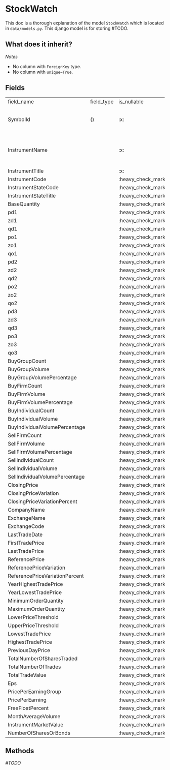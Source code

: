 # StockWatch

This doc is a thorough explanation of the model `StockWatch` which is located in `data/models.py`.
This django model is for storing #TODO.

## What does it inherit?

<include from="repeatable-texts.topic" element-id="django-models.desc"></include>

*Notes* 
- No column with `ForeignKey` type.
- No column with `unique=True`.

## Fields

<table>
    <tr>
        <td>field_name</td>
        <td>field_type</td>
        <td>is_nullable</td>
        <td>description</td>
    </tr>
    <tr>
        <td>SymbolId</td>
        <td><include from="third-party-libraries-links.topic" element-id="django-models.foreign-key"/>
            (<a href="fund-model.md"/>)</td>
        <td>:x:</td>
        <td>The `Fund` which this snapshot belongs to.</td>
    </tr>
    <tr>
        <td>InstrumentName</td>
        <td><include from="third-party-libraries-links.topic" element-id="django-models.char-field"/></td>
        <td>:x:</td>
        <td>All assets of the fund at that point of time.</td>
    </tr>
    <tr>
        <td>InstrumentTitle</td>
        <td><include from="third-party-libraries-links.topic" element-id="django-models.char-field"/></td>
        <td>:x:</td>
        <td>#TODO</td>
    </tr>
    <tr>
        <td>InstrumentCode</td>
        <td><include from="third-party-libraries-links.topic" element-id="django-models.char-field"/></td>
        <td>:heavy_check_mark:</td>
        <td>#TODO</td>
    </tr>
    <tr>
        <td>InstrumentStateCode</td>
        <td><include from="third-party-libraries-links.topic" element-id="django-models.char-field"/></td>
        <td>:heavy_check_mark:</td>
        <td>#TODO</td>
    </tr>
    <tr>
        <td>InstrumentStateTitle</td>
        <td><include from="third-party-libraries-links.topic" element-id="django-models.char-field"/></td>
        <td>:heavy_check_mark:</td>
        <td>#TODO</td>
    </tr>
    <tr>
        <td>BaseQuantity</td>
        <td><include from="third-party-libraries-links.topic" element-id="django-models.big-int-field"/></td>
        <td>:heavy_check_mark:</td>
        <td>#TODO</td>
    </tr>
    <tr>
        <td>pd1</td>
        <td><include from="third-party-libraries-links.topic" element-id="django-models.decimal-field"/></td>
        <td>:heavy_check_mark:</td>
        <td>#TODO</td>
    </tr>
    <tr>
        <td>zd1</td>
        <td><include from="third-party-libraries-links.topic" element-id="django-models.integer-field"/></td>
        <td>:heavy_check_mark:</td>
        <td>#TODO</td>
    </tr>
    <tr>
        <td>qd1</td>
        <td><include from="third-party-libraries-links.topic" element-id="django-models.big-int-field"/></td>
        <td>:heavy_check_mark:</td>
        <td>#TODO</td>
    </tr>
    <tr>
        <td>po1</td>
        <td><include from="third-party-libraries-links.topic" element-id="django-models.decimal-field"/></td>
        <td>:heavy_check_mark:</td>
        <td>#TODO</td>
    </tr>
    <tr>
        <td>zo1</td>
        <td><include from="third-party-libraries-links.topic" element-id="django-models.integer-field"/></td>
        <td>:heavy_check_mark:</td>
        <td>#TODO</td>
    </tr>
    <tr>
        <td>qo1</td>
        <td><include from="third-party-libraries-links.topic" element-id="django-models.big-int-field"/></td>
        <td>:heavy_check_mark:</td>
        <td>#TODO</td>
    </tr>
    <tr>
        <td>pd2</td>
        <td><include from="third-party-libraries-links.topic" element-id="django-models.decimal-field"/></td>
        <td>:heavy_check_mark:</td>
        <td>#TODO</td>
    </tr>
    <tr>
        <td>zd2</td>
        <td><include from="third-party-libraries-links.topic" element-id="django-models.integer-field"/></td>
        <td>:heavy_check_mark:</td>
        <td>#TODO</td>
    </tr>
    <tr>
        <td>qd2</td>
        <td><include from="third-party-libraries-links.topic" element-id="django-models.big-int-field"/></td>
        <td>:heavy_check_mark:</td>
        <td>#TODO</td>
    </tr>
    <tr>
        <td>po2</td>
        <td><include from="third-party-libraries-links.topic" element-id="django-models.decimal-field"/></td>
        <td>:heavy_check_mark:</td>
        <td>#TODO</td>
    </tr>
    <tr>
        <td>zo2</td>
        <td><include from="third-party-libraries-links.topic" element-id="django-models.integer-field"/></td>
        <td>:heavy_check_mark:</td>
        <td>#TODO</td>
    </tr>
    <tr>
        <td>qo2</td>
        <td><include from="third-party-libraries-links.topic" element-id="django-models.big-int-field"/></td>
        <td>:heavy_check_mark:</td>
        <td>#TODO</td>
    </tr>
    <tr>
        <td>pd3</td>
        <td><include from="third-party-libraries-links.topic" element-id="django-models.decimal-field"/></td>
        <td>:heavy_check_mark:</td>
        <td>#TODO</td>
    </tr>
    <tr>
        <td>zd3</td>
        <td><include from="third-party-libraries-links.topic" element-id="django-models.integer-field"/></td>
        <td>:heavy_check_mark:</td>
        <td>#TODO</td>
    </tr>
    <tr>
        <td>qd3</td>
        <td><include from="third-party-libraries-links.topic" element-id="django-models.big-int-field"/></td>
        <td>:heavy_check_mark:</td>
        <td>#TODO</td>
    </tr>
    <tr>
        <td>po3</td>
        <td><include from="third-party-libraries-links.topic" element-id="django-models.decimal-field"/></td>
        <td>:heavy_check_mark:</td>
        <td>#TODO</td>
    </tr>
    <tr>
        <td>zo3</td>
        <td><include from="third-party-libraries-links.topic" element-id="django-models.integer-field"/></td>
        <td>:heavy_check_mark:</td>
        <td>#TODO</td>
    </tr>
    <tr>
        <td>qo3</td>
        <td><include from="third-party-libraries-links.topic" element-id="django-models.big-int-field"/></td>
        <td>:heavy_check_mark:</td>
        <td>#TODO</td>
    </tr>
    <tr>
        <td>BuyGroupCount</td>
        <td><include from="third-party-libraries-links.topic" element-id="django-models.integer-field"/></td>
        <td>:heavy_check_mark:</td>
        <td>#TODO</td>
    </tr>
    <tr>
        <td>BuyGroupVolume</td>
        <td><include from="third-party-libraries-links.topic" element-id="django-models.big-int-field"/></td>
        <td>:heavy_check_mark:</td>
        <td>#TODO</td>
    </tr>
    <tr>
        <td>BuyGroupVolumePercentage</td>
        <td><include from="third-party-libraries-links.topic" element-id="django-models.float-field"/></td>
        <td>:heavy_check_mark:</td>
        <td>#TODO</td>
    </tr>
    <tr>
        <td>BuyFirmCount</td>
        <td><include from="third-party-libraries-links.topic" element-id="django-models.integer-field"/></td>
        <td>:heavy_check_mark:</td>
        <td>#TODO</td>
    </tr>
    <tr>
        <td>BuyFirmVolume</td>
        <td><include from="third-party-libraries-links.topic" element-id="django-models.big-int-field"/></td>
        <td>:heavy_check_mark:</td>
        <td>#TODO</td>
    </tr>
    <tr>
        <td>BuyFirmVolumePercentage</td>
        <td><include from="third-party-libraries-links.topic" element-id="django-models.float-field"/></td>
        <td>:heavy_check_mark:</td>
        <td>#TODO</td>
    </tr>
    <tr>
        <td>BuyIndividualCount</td>
        <td><include from="third-party-libraries-links.topic" element-id="django-models.integer-field"/></td>
        <td>:heavy_check_mark:</td>
        <td>#TODO</td>
    </tr>
    <tr>
        <td>BuyIndividualVolume</td>
        <td><include from="third-party-libraries-links.topic" element-id="django-models.big-int-field"/></td>
        <td>:heavy_check_mark:</td>
        <td>#TODO</td>
    </tr>
    <tr>
        <td>BuyIndividualVolumePercentage</td>
        <td><include from="third-party-libraries-links.topic" element-id="django-models.float-field"/></td>
        <td>:heavy_check_mark:</td>
        <td>#TODO</td>
    </tr>
    <tr>
        <td>SellFirmCount</td>
        <td><include from="third-party-libraries-links.topic" element-id="django-models.integer-field"/></td>
        <td>:heavy_check_mark:</td>
        <td>#TODO</td>
    </tr>
    <tr>
        <td>SellFirmVolume</td>
        <td><include from="third-party-libraries-links.topic" element-id="django-models.big-int-field"/></td>
        <td>:heavy_check_mark:</td>
        <td>#TODO</td>
    </tr>
    <tr>
        <td>SellFirmVolumePercentage</td>
        <td><include from="third-party-libraries-links.topic" element-id="django-models.float-field"/></td>
        <td>:heavy_check_mark:</td>
        <td>#TODO</td>
    </tr>
    <tr>
        <td>SellIndividualCount</td>
        <td><include from="third-party-libraries-links.topic" element-id="django-models.integer-field"/></td>
        <td>:heavy_check_mark:</td>
        <td>#TODO</td>
    </tr>
    <tr>
        <td>SellIndividualVolume</td>
        <td><include from="third-party-libraries-links.topic" element-id="django-models.big-int-field"/></td>
        <td>:heavy_check_mark:</td>
        <td>#TODO</td>
    </tr>
    <tr>
        <td>SellIndividualVolumePercentage</td>
        <td><include from="third-party-libraries-links.topic" element-id="django-models.float-field"/></td>
        <td>:heavy_check_mark:</td>
        <td>#TODO</td>
    </tr>
    <tr>
        <td>ClosingPrice</td>
        <td><include from="third-party-libraries-links.topic" element-id="django-models.decimal-field"/></td>
        <td>:heavy_check_mark:</td>
        <td>#TODO</td>
    </tr>    
    <tr>
        <td>ClosingPriceVariation</td>
        <td><include from="third-party-libraries-links.topic" element-id="django-models.decimal-field"/></td>
        <td>:heavy_check_mark:</td>
        <td>#TODO</td>
    </tr>    
    <tr>
        <td>ClosingPriceVariationPercent</td>
        <td><include from="third-party-libraries-links.topic" element-id="django-models.decimal-field"/></td>
        <td>:heavy_check_mark:</td>
        <td>#TODO</td>
    </tr>    
    <tr>
        <td>CompanyName</td>
        <td><include from="third-party-libraries-links.topic" element-id="django-models.char-field"/></td>
        <td>:heavy_check_mark:</td>
        <td>#TODO</td>
    </tr>
    <tr>
        <td>ExchangeName</td>
        <td><include from="third-party-libraries-links.topic" element-id="django-models.char-field"/></td>
        <td>:heavy_check_mark:</td>
        <td>#TODO</td>
    </tr>
    <tr>
        <td>ExchangeCode</td>
        <td><include from="third-party-libraries-links.topic" element-id="django-models.char-field"/></td>
        <td>:heavy_check_mark:</td>
        <td>#TODO</td>
    </tr>
    <tr>
        <td>LastTradeDate</td>
        <td><include from="third-party-libraries-links.topic" element-id="django-models.date-field"/></td>
        <td>:heavy_check_mark:</td>
        <td>#TODO</td>
    </tr>
    <tr>
        <td>FirstTradePrice</td>
        <td><include from="third-party-libraries-links.topic" element-id="django-models.decimal-field"/></td>
        <td>:heavy_check_mark:</td>
        <td>#TODO</td>
    </tr>
    <tr>
        <td>LastTradePrice</td>
        <td><include from="third-party-libraries-links.topic" element-id="django-models.decimal-field"/></td>
        <td>:heavy_check_mark:</td>
        <td>#TODO</td>
    </tr>
    <tr>
        <td>ReferencePrice</td>
        <td><include from="third-party-libraries-links.topic" element-id="django-models.decimal-field"/></td>
        <td>:heavy_check_mark:</td>
        <td>#TODO</td>
    </tr>
    <tr>
        <td>ReferencePriceVariation</td>
        <td><include from="third-party-libraries-links.topic" element-id="django-models.decimal-field"/></td>
        <td>:heavy_check_mark:</td>
        <td>#TODO</td>
    </tr>
    <tr>
        <td>ReferencePriceVariationPercent</td>
        <td><include from="third-party-libraries-links.topic" element-id="django-models.decimal-field"/></td>
        <td>:heavy_check_mark:</td>
        <td>#TODO</td>
    </tr>
    <tr>
        <td>YearHighestTradePrice</td>
        <td><include from="third-party-libraries-links.topic" element-id="django-models.decimal-field"/></td>
        <td>:heavy_check_mark:</td>
        <td>#TODO</td>
    </tr>
    <tr>
        <td>YearLowestTradePrice</td>
        <td><include from="third-party-libraries-links.topic" element-id="django-models.decimal-field"/></td>
        <td>:heavy_check_mark:</td>
        <td>#TODO</td>
    </tr>
    <tr>
        <td>MinimumOrderQuantity</td>
        <td><include from="third-party-libraries-links.topic" element-id="django-models.big-int-field"/></td>
        <td>:heavy_check_mark:</td>
        <td>#TODO</td>
    </tr>
    <tr>
        <td>MaximumOrderQuantity</td>
        <td><include from="third-party-libraries-links.topic" element-id="django-models.big-int-field"/></td>
        <td>:heavy_check_mark:</td>
        <td>#TODO</td>
    </tr>
    <tr>
        <td>LowerPriceThreshold</td>
        <td><include from="third-party-libraries-links.topic" element-id="django-models.decimal-field"/></td>
        <td>:heavy_check_mark:</td>
        <td>#TODO</td>
    </tr>
    <tr>
        <td>UpperPriceThreshold</td>
        <td><include from="third-party-libraries-links.topic" element-id="django-models.decimal-field"/></td>
        <td>:heavy_check_mark:</td>
        <td>#TODO</td>
    </tr>
    <tr>
        <td>LowestTradePrice</td>
        <td><include from="third-party-libraries-links.topic" element-id="django-models.decimal-field"/></td>
        <td>:heavy_check_mark:</td>
        <td>#TODO</td>
    </tr>
    <tr>
        <td>HighestTradePrice</td>
        <td><include from="third-party-libraries-links.topic" element-id="django-models.decimal-field"/></td>
        <td>:heavy_check_mark:</td>
        <td>#TODO</td>
    </tr>
    <tr>
        <td>PreviousDayPrice</td>
        <td><include from="third-party-libraries-links.topic" element-id="django-models.decimal-field"/></td>
        <td>:heavy_check_mark:</td>
        <td>#TODO</td>
    </tr>
    <tr>
        <td>TotalNumberOfSharesTraded</td>
        <td><include from="third-party-libraries-links.topic" element-id="django-models.big-int-field"/></td>
        <td>:heavy_check_mark:</td>
        <td>#TODO</td>
    </tr>
    <tr>
        <td>TotalNumberOfTrades</td>
        <td><include from="third-party-libraries-links.topic" element-id="django-models.big-int-field"/></td>
        <td>:heavy_check_mark:</td>
        <td>#TODO</td>
    </tr>
    <tr>
        <td>TotalTradeValue</td>
        <td><include from="third-party-libraries-links.topic" element-id="django-models.big-int-field"/></td>
        <td>:heavy_check_mark:</td>
        <td>#TODO</td>
    </tr>
    <tr>
        <td>Eps</td>
        <td><include from="third-party-libraries-links.topic" element-id="django-models.integer-field"/></td>
        <td>:heavy_check_mark:</td>
        <td>#TODO</td>
    </tr>
    <tr>
        <td>PricePerEarningGroup</td>
        <td><include from="third-party-libraries-links.topic" element-id="django-models.decimal-field"/></td>
        <td>:heavy_check_mark:</td>
        <td>#TODO</td>
    </tr>
    <tr>
        <td>PricePerEarning</td>
        <td><include from="third-party-libraries-links.topic" element-id="django-models.decimal-field"/></td>
        <td>:heavy_check_mark:</td>
        <td>#TODO</td>
    </tr>
    <tr>
        <td>FreeFloatPercent</td>
        <td><include from="third-party-libraries-links.topic" element-id="django-models.decimal-field"/></td>
        <td>:heavy_check_mark:</td>
        <td>#TODO</td>
    </tr>
    <tr>
        <td>MonthAverageVolume</td>
        <td><include from="third-party-libraries-links.topic" element-id="django-models.big-int-field"/></td>
        <td>:heavy_check_mark:</td>
        <td>#TODO</td>
    </tr>
    <tr>
        <td>InstrumentMarketValue</td>
        <td><include from="third-party-libraries-links.topic" element-id="django-models.big-int-field"/></td>
        <td>:heavy_check_mark:</td>
        <td>#TODO</td>
    </tr>
    <tr>
        <td>NumberOfSharesOrBonds</td>
        <td><include from="third-party-libraries-links.topic" element-id="django-models.big-int-field"/></td>
        <td>:heavy_check_mark:</td>
        <td>#TODO</td>
    </tr>
</table>

## Methods

*#TODO*
